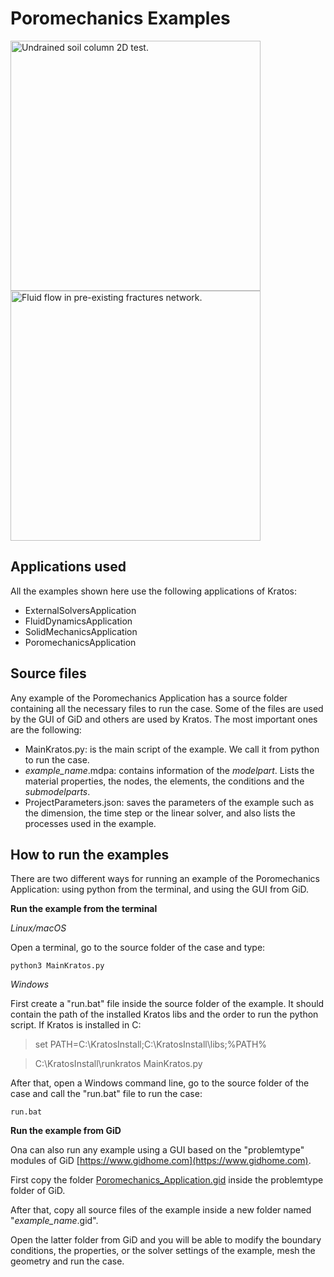 # Poromechanics Examples

[<img
  src="https://github.com/KratosMultiphysics/Examples/blob/master/poromechanics/validation/undrained_soil_column_2D/data/height-pressure.png?raw=true"
  width="400"
  title="Undrained soil column 2D test.">
](https://github.com/KratosMultiphysics/Examples/tree/master/poromechanics/validation/undrained_soil_column_2D/)
[<img
  src="https://github.com/KratosMultiphysics/Examples/blob/master/poromechanics/use_cases/fluid_pumping_2D/data/intersec_pw.png?raw=true"
  width="400"
  title="Fluid flow in pre-existing fractures network.">
](https://github.com/KratosMultiphysics/Examples/tree/master/poromechanics/validation/fluid_pumping_2D/)

## Applications used

All the examples shown here use the following applications of Kratos:

* ExternalSolversApplication
* FluidDynamicsApplication
* SolidMechanicsApplication
* PoromechanicsApplication

## Source files

Any example of the Poromechanics Application has a source folder containing all the necessary files to run the case. Some of the files are used by the GUI of GiD and others are used by Kratos. The most important ones are the following:

* MainKratos.py: is the main script of the example. We call it from python to run the case. 
* _example\_name_.mdpa: contains information of the _modelpart_. Lists the material properties, the nodes, the elements, the conditions and the _submodelparts_.
* ProjectParameters.json: saves the parameters of the example such as the dimension, the time step or the linear solver, and also lists the processes used in the example.

## How to run the examples

There are two different ways for running an example of the Poromechanics Application: using python from the terminal, and using the GUI from GiD.

**Run the example from the terminal**

*Linux/macOS*

Open a terminal, go to the source folder of the case and type:

>
    python3 MainKratos.py

*Windows*

First create a "run.bat" file inside the source folder of the example. It should contain the path of the installed Kratos libs and the order to run the python script. If Kratos is installed in C:

> set PATH=C:\\KratosInstall;C:\\KratosInstall\\libs;%PATH%

> C:\\KratosInstall\\runkratos MainKratos.py

After that, open a Windows command line, go to the source folder of the case and call the "run.bat" file to run the case:

>
    run.bat

**Run the example from GiD**

Ona can also run any example using a GUI based on the "problemtype" modules of GiD [https://www.gidhome.com](https://www.gidhome.com).

First copy the folder [Poromechanics_Application.gid](https://github.com/KratosMultiphysics/Kratos/tree/master/applications/PoromechanicsApplication/custom_problemtype) inside the problemtype folder of GiD.

After that, copy all source files of the example inside a new folder named "_example\_name_.gid".

Open the latter folder from GiD and you will be able to modify the boundary conditions, the properties, or the solver settings of the example, mesh the geometry and run the case.
